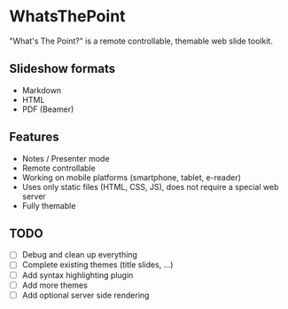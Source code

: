 WhatsThePoint
=============

"What's The Point?" is a remote controllable, themable web slide toolkit.


Slideshow formats
-----------------

- Markdown
- HTML
- PDF (Beamer)


Features
--------

- Notes / Presenter mode
- Remote controllable
- Working on mobile platforms (smartphone, tablet, e-reader)
- Uses only static files (HTML, CSS, JS), does not require a special web server
- Fully themable 


TODO
----

- [ ] Debug and clean up everything
- [ ] Complete existing themes (title slides, ...)
- [ ] Add syntax highlighting plugin
- [ ] Add more themes
- [ ] Add optional server side rendering
